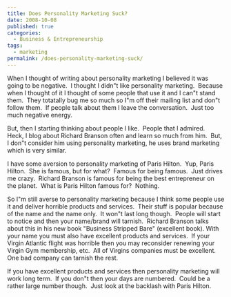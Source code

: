 ```yaml
---
title: Does Personality Marketing Suck?
date: 2008-10-08
published: true
categories:
  - Business & Entrepreneurship
tags:
  - marketing
permalink: /does-personality-marketing-suck/
---
```

When I thought of writing about personality marketing I believed it was going to be negative.  I thought I didn"t like personality marketing.  Because when I thought of it I thought of some people that use it and I can"t stand them.  They totatally bug me so much so I"m off their mailing list and don"t follow them.  If people talk about them I leave the conversation.  Just too much negative energy.

But, then I starting thinking about people I like.  People that I admired.  Heck, I blog about Richard Branson often and learn so much from him.  But, I don"t consider him using personality marketing, he uses brand marketing which is very similar.

I have some aversion to personality marketing of Paris Hilton.  Yup, Paris Hilton.  She is famous, but for what?  Famous for being famous.  Just drives me crazy.  Richard Branson is famous for being the best entrepreneur on the planet.  What is Paris Hilton famous for?  Nothing.

So I"m still averse to personality marketing because I think some people use it and deliver horrible products and services.  Their stuff is popular because of the name and the name only.  It won"t last long though.  People will start to notice and then your name/brand will tarnish.  Richard Branson talks about this in his new book "Business Stripped Bare" (excellent book). With your name you must also have excellent products and services.  If your Virgin Atlantic flight was horrible then you may reconsider renewing your Virgin Gym membership, etc.  All of Virgins companies must be excellent.  One bad company can tarnish the rest.

If you have excellent products and services then personality marketing will work long term.  If you don"t then your days are numbered.  Could be a rather large number though.  Just look at the backlash with Paris Hilton.